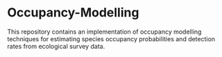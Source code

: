 # Occupancy-Modelling
This repository contains an implementation of occupancy modelling techniques for estimating species occupancy probabilities and detection rates from ecological survey data. 
